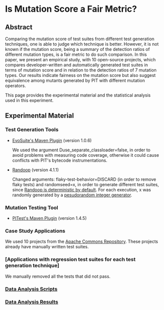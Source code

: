 # Is Mutation Score a Fair Metric?

## Abstract

Comparing the mutation score of test suites from different test generation techniques, one is able to judge which technique is better. However, it is not known if the mutation score, being a summary of the detection ratios of different mutation types, is a fair metric to do such comparison. In this paper, we present an empirical study, with 10 open-source projects, which compares developer-written and automatically generated test suites in terms of mutation score and in relation to the detection ratios of 7 mutation types. Our results indicate fairness on the mutation score but also suggest equivalence among mutants generated by PIT with different mutation operators.

This page provides the experimental material and the statistical analysis used in this experiment.

## Experimental Material

### Test Generation Tools

* [EvoSuite's Maven Plugin](http://www.evosuite.org/documentation/maven-plugin/) (version 1.0.6)

  We used the argument Duse_separate_classloader=false, in order to avoid problems with measuring code coverage, otherwise it could cause conflicts with PIT's bytecode instrumentations.

* [Randoop](https://randoop.github.io/randoop/manual/index.html#getting_randoop) (version 4.1.1)

  Changed arguments:
     flaky-test-behavior=DISCARD (in order to remove flaky tests) and
     randomseed=x, in order to generate different test suites, since [Randoop is deterministic by default](https://randoop.github.io/randoop/manual/index.html#nondeterminism). For each execution, x was randomly generated by a [pesudorandom integer generator](https://www.random.org/integers/).

### Mutation Testing Tool

* [PITest's Maven Plugin](http://pitest.org/quickstart/maven/) (version 1.4.5)

### Case Study Applications

 We used 10 projects from the [Apache Commons Repository](https://commons.apache.org/). These projects already have manually written test suites. 
 
### [Applications with regression test suites for each test generation technique]
  We manually removed all the tests that did not pass.
  
### [Data Analysis Scripts](https://github.com/biabs1/SRC-2019/tree/master/scripts/R)

### [Data Analysis Results](https://github.com/biabs1/SRC-2019/tree/master/dataAnalysisOutputs)
